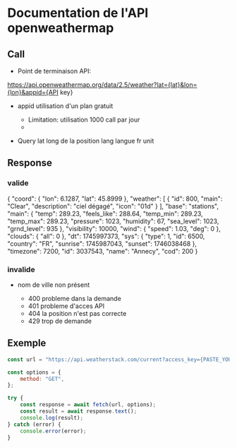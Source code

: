 # Documentation de l'API openweathermap

## Call 

- Point de terminaison API: 

https://api.openweathermap.org/data/2.5/weather?lat={lat}&lon={lon}&appid={API key}

- appid
utilisation d'un plan gratuit
    - Limitation: utilisation 1000 call par jour
    - 

- Query
    lat long de la position
    lang    langue fr
    unit    

## Response
### valide
{
  "coord": {
    "lon": 6.1287,
    "lat": 45.8999
  },
  "weather": [
    {
      "id": 800,
      "main": "Clear",
      "description": "ciel dégagé",
      "icon": "01d"
    }
  ],
  "base": "stations",
  "main": {
    "temp": 289.23,
    "feels_like": 288.64,
    "temp_min": 289.23,
    "temp_max": 289.23,
    "pressure": 1023,
    "humidity": 67,
    "sea_level": 1023,
    "grnd_level": 935
  },
  "visibility": 10000,
  "wind": {
    "speed": 1.03,
    "deg": 0
  },
  "clouds": {
    "all": 0
  },
  "dt": 1745997373,
  "sys": {
    "type": 1,
    "id": 6500,
    "country": "FR",
    "sunrise": 1745987043,
    "sunset": 1746038468
  },
  "timezone": 7200,
  "id": 3037543,
  "name": "Annecy",
  "cod": 200
}

### invalide 
- nom de ville non présent

    - 400   probleme dans la demande
    - 401   probleme d'acces API
    - 404   la position n'est pas correcte
    - 429   trop de demande 




## Exemple
```javascript
const url = "https://api.weatherstack.com/current?access_key={PASTE_YOUR_API_KEY_HERE}&query=Annecy";

const options = {
    method: "GET",
};

try {
    const response = await fetch(url, options);
    const result = await response.text();
    console.log(result);
} catch (error) {
    console.error(error);
}
```